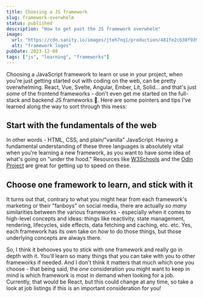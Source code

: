 ```yaml
---
title: Choosing a JS framework
slug: framework-overwhelm
status: published
description: "How to get past the JS framework overwhelm"
image:
  url: "https://cdn.sanity.io/images/jteh7nq1/production/481fe2cb38f9392db1891d8ac93c0d41b63836b5-1920x1080.png?w=800&h=400"
  alt: "framework logos"
pubDate: 2023-12-08
tags: ["js", "learning", "frameworks"]
---
```


Choosing a JavaScript framework to learn or use in your project, when you're just getting started out with coding on the web, can be pretty overwhelming. React, Vue, Svelte, Angular, Ember, Lit, Solid... and that's just _some_ of the frontend frameworks - don't even get me started on the full-stack and backend JS frameworks 🤯. Here are some pointers and tips I've learned along the way to sort through this mess:

## Start with the fundamentals of the web
In other words - HTML, CSS, and plain/"vanilla" JavaScript. Having a fundamental understanding of these three languages is absolutely vital when you're learning a new framework, as you want to have some idea of what's going on "under the hood." Resources like [W3Schools](https://www.w3schools.com/) and the [Odin Project](https://www.theodinproject.com/) are great for getting up to speed on these.

## Choose one framework to learn, and stick with it
It turns out that, contrary to what you might hear from each framework's marketing or their "fanboys" on social media, there are actually _so many_ similarities between the various frameworks - especially when it comes to high-level concepts and ideas: things like reactivity, state management, rendering, lifecycles, side effects, data fetching and caching, etc. etc. Yes, each framework has its own take on _how_ to do those things, but those underlying concepts are always there.

So, I think it behooves you to stick with one framework and really go in depth with it. You'll learn so many things that you can take with you to other frameworks if needed. And I don't think it matters that much which one you choose - that being said, the _one_ consideration you might want to keep in mind is which framework is most in demand when looking for a job. Currently, that would be React, but this could change at any time, so take a look at job listings if this is an important consideration for you!

<!-- ## Read the docs, build things, and avoid tutorials
Once you've chosen a framework to learn, If the framework itself has  -->
